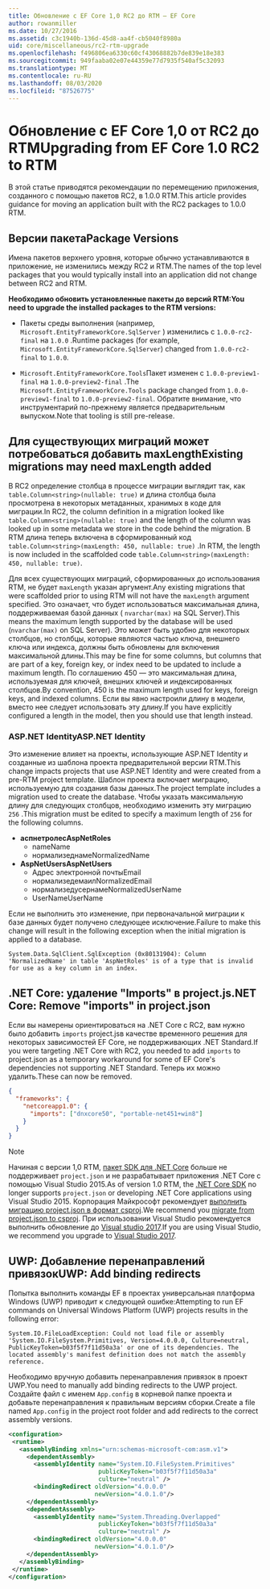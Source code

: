 ```yaml
---
title: Обновление с EF Core 1,0 RC2 до RTM — EF Core
author: rowanmiller
ms.date: 10/27/2016
ms.assetid: c3c1940b-136d-45d8-aa4f-cb5040f8980a
uid: core/miscellaneous/rc2-rtm-upgrade
ms.openlocfilehash: f496806ea6330c60cf43068882b7de839e18e383
ms.sourcegitcommit: 949faaba02e07e44359e77d7935f540af5c32093
ms.translationtype: MT
ms.contentlocale: ru-RU
ms.lasthandoff: 08/03/2020
ms.locfileid: "87526775"
---
```

# <a name="upgrading-from-ef-core-10-rc2-to-rtm"></a><span data-ttu-id="b10d5-102">Обновление с EF Core 1,0 от RC2 до RTM</span><span class="sxs-lookup"><span data-stu-id="b10d5-102">Upgrading from EF Core 1.0 RC2 to RTM</span></span>

<span data-ttu-id="b10d5-103">В этой статье приводятся рекомендации по перемещению приложения, созданного с помощью пакетов RC2, в 1.0.0 RTM.</span><span class="sxs-lookup"><span data-stu-id="b10d5-103">This article provides guidance for moving an application built with the RC2 packages to 1.0.0 RTM.</span></span>

## <a name="package-versions"></a><span data-ttu-id="b10d5-104">Версии пакета</span><span class="sxs-lookup"><span data-stu-id="b10d5-104">Package Versions</span></span>

<span data-ttu-id="b10d5-105">Имена пакетов верхнего уровня, которые обычно устанавливаются в приложение, не изменились между RC2 и RTM.</span><span class="sxs-lookup"><span data-stu-id="b10d5-105">The names of the top level packages that you would typically install into an application did not change between RC2 and RTM.</span></span>

<span data-ttu-id="b10d5-106">**Необходимо обновить установленные пакеты до версий RTM:**</span><span class="sxs-lookup"><span data-stu-id="b10d5-106">**You need to upgrade the installed packages to the RTM versions:**</span></span>

* <span data-ttu-id="b10d5-107">Пакеты среды выполнения (например, `Microsoft.EntityFrameworkCore.SqlServer` ) изменились с `1.0.0-rc2-final` на `1.0.0` .</span><span class="sxs-lookup"><span data-stu-id="b10d5-107">Runtime packages (for example, `Microsoft.EntityFrameworkCore.SqlServer`) changed from `1.0.0-rc2-final` to `1.0.0`.</span></span>

* <span data-ttu-id="b10d5-108">`Microsoft.EntityFrameworkCore.Tools`Пакет изменен с `1.0.0-preview1-final` на `1.0.0-preview2-final` .</span><span class="sxs-lookup"><span data-stu-id="b10d5-108">The `Microsoft.EntityFrameworkCore.Tools` package changed from `1.0.0-preview1-final` to `1.0.0-preview2-final`.</span></span> <span data-ttu-id="b10d5-109">Обратите внимание, что инструментарий по-прежнему является предварительным выпуском.</span><span class="sxs-lookup"><span data-stu-id="b10d5-109">Note that tooling is still pre-release.</span></span>

## <a name="existing-migrations-may-need-maxlength-added"></a><span data-ttu-id="b10d5-110">Для существующих миграций может потребоваться добавить maxLength</span><span class="sxs-lookup"><span data-stu-id="b10d5-110">Existing migrations may need maxLength added</span></span>

<span data-ttu-id="b10d5-111">В RC2 определение столбца в процессе миграции выглядит так, как `table.Column<string>(nullable: true)` и длина столбца была просмотрена в некоторых метаданных, хранимых в коде для миграции.</span><span class="sxs-lookup"><span data-stu-id="b10d5-111">In RC2, the column definition in a migration looked like `table.Column<string>(nullable: true)` and the length of the column was looked up in some metadata we store in the code behind the migration.</span></span> <span data-ttu-id="b10d5-112">В RTM длина теперь включена в сформированный код `table.Column<string>(maxLength: 450, nullable: true)` .</span><span class="sxs-lookup"><span data-stu-id="b10d5-112">In RTM, the length is now included in the scaffolded code `table.Column<string>(maxLength: 450, nullable: true)`.</span></span>

<span data-ttu-id="b10d5-113">Для всех существующих миграций, сформированных до использования RTM, не будет `maxLength` указан аргумент.</span><span class="sxs-lookup"><span data-stu-id="b10d5-113">Any existing migrations that were scaffolded prior to using RTM will not have the `maxLength` argument specified.</span></span> <span data-ttu-id="b10d5-114">Это означает, что будет использоваться максимальная длина, поддерживаемая базой данных ( `nvarchar(max)` на SQL Server).</span><span class="sxs-lookup"><span data-stu-id="b10d5-114">This means the maximum length supported by the database will be used (`nvarchar(max)` on SQL Server).</span></span> <span data-ttu-id="b10d5-115">Это может быть удобно для некоторых столбцов, но столбцы, которые являются частью ключа, внешнего ключа или индекса, должны быть обновлены для включения максимальной длины.</span><span class="sxs-lookup"><span data-stu-id="b10d5-115">This may be fine for some columns, but columns that are part of a key, foreign key, or index need to be updated to include a maximum length.</span></span> <span data-ttu-id="b10d5-116">По соглашению 450 — это максимальная длина, используемая для ключей, внешних ключей и индексированных столбцов.</span><span class="sxs-lookup"><span data-stu-id="b10d5-116">By convention, 450 is the maximum length used for keys, foreign keys, and indexed columns.</span></span> <span data-ttu-id="b10d5-117">Если вы явно настроили длину в модели, вместо нее следует использовать эту длину.</span><span class="sxs-lookup"><span data-stu-id="b10d5-117">If you have explicitly configured a length in the model, then you should use that length instead.</span></span>

### <a name="aspnet-identity"></a><span data-ttu-id="b10d5-118">ASP.NET Identity</span><span class="sxs-lookup"><span data-stu-id="b10d5-118">ASP.NET Identity</span></span>

<span data-ttu-id="b10d5-119">Это изменение влияет на проекты, использующие ASP.NET Identity и созданные из шаблона проекта предварительной версии RTM.</span><span class="sxs-lookup"><span data-stu-id="b10d5-119">This change impacts projects that use ASP.NET Identity and were created from a pre-RTM project template.</span></span> <span data-ttu-id="b10d5-120">Шаблон проекта включает миграцию, используемую для создания базы данных.</span><span class="sxs-lookup"><span data-stu-id="b10d5-120">The project template includes a migration used to create the database.</span></span> <span data-ttu-id="b10d5-121">Чтобы указать максимальную длину для следующих столбцов, необходимо изменить эту миграцию `256` .</span><span class="sxs-lookup"><span data-stu-id="b10d5-121">This migration must be edited to specify a maximum length of `256` for the following columns.</span></span>

* <span data-ttu-id="b10d5-122">**аспнетролес**</span><span class="sxs-lookup"><span data-stu-id="b10d5-122">**AspNetRoles**</span></span>
  * <span data-ttu-id="b10d5-123">name</span><span class="sxs-lookup"><span data-stu-id="b10d5-123">Name</span></span>
  * <span data-ttu-id="b10d5-124">нормализеднаме</span><span class="sxs-lookup"><span data-stu-id="b10d5-124">NormalizedName</span></span>
* <span data-ttu-id="b10d5-125">**AspNetUsers**</span><span class="sxs-lookup"><span data-stu-id="b10d5-125">**AspNetUsers**</span></span>
  * <span data-ttu-id="b10d5-126">Адрес электронной почты</span><span class="sxs-lookup"><span data-stu-id="b10d5-126">Email</span></span>
  * <span data-ttu-id="b10d5-127">нормализедемаил</span><span class="sxs-lookup"><span data-stu-id="b10d5-127">NormalizedEmail</span></span>
  * <span data-ttu-id="b10d5-128">нормализедусернаме</span><span class="sxs-lookup"><span data-stu-id="b10d5-128">NormalizedUserName</span></span>
  * <span data-ttu-id="b10d5-129">UserName</span><span class="sxs-lookup"><span data-stu-id="b10d5-129">UserName</span></span>

<span data-ttu-id="b10d5-130">Если не выполнить это изменение, при первоначальной миграции к базе данных будет получено следующее исключение.</span><span class="sxs-lookup"><span data-stu-id="b10d5-130">Failure to make this change will result in the following exception when the initial migration is applied to a database.</span></span>

``` Console
System.Data.SqlClient.SqlException (0x80131904): Column 'NormalizedName' in table 'AspNetRoles' is of a type that is invalid for use as a key column in an index.
```

## <a name="net-core-remove-imports-in-projectjson"></a><span data-ttu-id="b10d5-131">.NET Core: удаление "Imports" в project.js</span><span class="sxs-lookup"><span data-stu-id="b10d5-131">.NET Core: Remove "imports" in project.json</span></span>

<span data-ttu-id="b10d5-132">Если вы намерены ориентироваться на .NET Core с RC2, вам нужно было добавить `imports` project.jsв качестве временного решения для некоторых зависимостей EF Core, не поддерживающих .NET Standard.</span><span class="sxs-lookup"><span data-stu-id="b10d5-132">If you were targeting .NET Core with RC2, you needed to add `imports` to project.json as a temporary workaround for some of EF Core's dependencies not supporting .NET Standard.</span></span> <span data-ttu-id="b10d5-133">Теперь их можно удалить.</span><span class="sxs-lookup"><span data-stu-id="b10d5-133">These can now be removed.</span></span>

``` json
{
  "frameworks": {
    "netcoreapp1.0": {
      "imports": ["dnxcore50", "portable-net451+win8"]
    }
  }
}
```

> [!NOTE]  
> <span data-ttu-id="b10d5-134">Начиная с версии 1,0 RTM, [пакет SDK для .NET Core](https://www.microsoft.com/net/download/core) больше не поддерживает `project.json` и не разрабатывает приложения .NET Core с помощью Visual Studio 2015.</span><span class="sxs-lookup"><span data-stu-id="b10d5-134">As of version 1.0 RTM, the [.NET Core SDK](https://www.microsoft.com/net/download/core) no longer supports `project.json` or developing .NET Core applications using Visual Studio 2015.</span></span> <span data-ttu-id="b10d5-135">Корпорация Майкрософт рекомендует [выполнить миграцию project.json в формат csproj](/dotnet/articles/core/migration/).</span><span class="sxs-lookup"><span data-stu-id="b10d5-135">We recommend you [migrate from project.json to csproj](/dotnet/articles/core/migration/).</span></span> <span data-ttu-id="b10d5-136">При использовании Visual Studio рекомендуется выполнить обновление до [Visual studio 2017](https://www.visualstudio.com/downloads/).</span><span class="sxs-lookup"><span data-stu-id="b10d5-136">If you are using Visual Studio, we recommend you upgrade to [Visual Studio 2017](https://www.visualstudio.com/downloads/).</span></span>

## <a name="uwp-add-binding-redirects"></a><span data-ttu-id="b10d5-137">UWP: Добавление перенаправлений привязок</span><span class="sxs-lookup"><span data-stu-id="b10d5-137">UWP: Add binding redirects</span></span>

<span data-ttu-id="b10d5-138">Попытка выполнить команды EF в проектах универсальная платформа Windows (UWP) приводит к следующей ошибке:</span><span class="sxs-lookup"><span data-stu-id="b10d5-138">Attempting to run EF commands on Universal Windows Platform (UWP) projects results in the following error:</span></span>

```output
System.IO.FileLoadException: Could not load file or assembly 'System.IO.FileSystem.Primitives, Version=4.0.0.0, Culture=neutral, PublicKeyToken=b03f5f7f11d50a3a' or one of its dependencies. The located assembly's manifest definition does not match the assembly reference.
```

<span data-ttu-id="b10d5-139">Необходимо вручную добавить перенаправления привязок в проект UWP.</span><span class="sxs-lookup"><span data-stu-id="b10d5-139">You need to manually add binding redirects to the UWP project.</span></span> <span data-ttu-id="b10d5-140">Создайте файл с именем `App.config` в корневой папке проекта и добавьте перенаправления к правильным версиям сборки.</span><span class="sxs-lookup"><span data-stu-id="b10d5-140">Create a file named `App.config` in the project root folder and add redirects to the correct assembly versions.</span></span>

```xml
<configuration>
 <runtime>
   <assemblyBinding xmlns="urn:schemas-microsoft-com:asm.v1">
     <dependentAssembly>
       <assemblyIdentity name="System.IO.FileSystem.Primitives"
                         publicKeyToken="b03f5f7f11d50a3a"
                         culture="neutral" />
       <bindingRedirect oldVersion="4.0.0.0"
                        newVersion="4.0.1.0"/>
     </dependentAssembly>
     <dependentAssembly>
       <assemblyIdentity name="System.Threading.Overlapped"
                         publicKeyToken="b03f5f7f11d50a3a"
                         culture="neutral" />
       <bindingRedirect oldVersion="4.0.0.0"
                        newVersion="4.0.1.0"/>
     </dependentAssembly>
   </assemblyBinding>
 </runtime>
</configuration>
```
